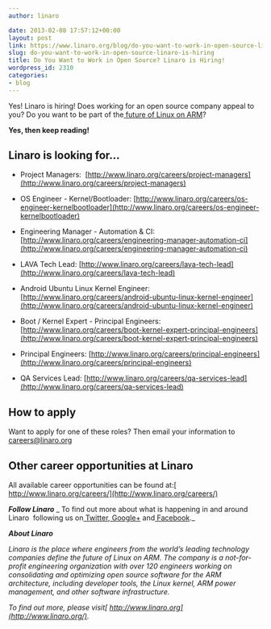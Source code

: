 ```yaml
---
author: linaro

date: 2013-02-08 17:57:12+00:00
layout: post
link: https://www.linaro.org/blog/do-you-want-to-work-in-open-source-linaro-is-hiring/
slug: do-you-want-to-work-in-open-source-linaro-is-hiring
title: Do You Want to Work in Open Source? Linaro is Hiring!
wordpress_id: 2310
categories:
- blog
---
```


Yes! Linaro is hiring! Does working for an open source company appeal to you? Do you want to be part of the[ future of Linux on ARM](http://www.linaro.org/linux-on-arm)?

**Yes, then keep reading!**


## Linaro is looking for...





	
  * Project Managers:  [http://www.linaro.org/careers/project-managers](http://www.linaro.org/careers/project-managers)



	
  * OS Engineer - Kernel/Bootloader: [http://www.linaro.org/careers/os-engineer-kernelbootloader](http://www.linaro.org/careers/os-engineer-kernelbootloader)



	
  * Engineering Manager - Automation & CI: [http://www.linaro.org/careers/engineering-manager-automation-ci](http://www.linaro.org/careers/engineering-manager-automation-ci)



	
  * LAVA Tech Lead: [http://www.linaro.org/careers/lava-tech-lead](http://www.linaro.org/careers/lava-tech-lead)



	
  * Android Ubuntu Linux Kernel Engineer: [http://www.linaro.org/careers/android-ubuntu-linux-kernel-engineer](http://www.linaro.org/careers/android-ubuntu-linux-kernel-engineer)



	
  * Boot / Kernel Expert - Principal Engineers: [http://www.linaro.org/careers/boot-kernel-expert-principal-engineers](http://www.linaro.org/careers/boot-kernel-expert-principal-engineers)



	
  * Principal Engineers: [http://www.linaro.org/careers/principal-engineers](http://www.linaro.org/careers/principal-engineers)



	
  * QA Services Lead: [http://www.linaro.org/careers/qa-services-lead](http://www.linaro.org/careers/qa-services-lead)




## How to apply


Want to apply for one of these roles? Then email your information to[ careers@linaro.org](http://www.linaro.org/linaro-blog/wp-admin/careers@linaro.org)


## Other career opportunities at Linaro


All available career opportunities can be found at:[ http://www.linaro.org/careers/](http://www.linaro.org/careers/)

_**Follow Linaro**_
_ To find out more about what is happening in and around Linaro  following us on[ Twitter](https://twitter.com/LinaroOrg),[ Google+](https://plus.google.com/112814496864921562564/posts) and[ Facebook](https://www.facebook.com/LinaroOrg)._[](http://www.linaro.org/careers/)

_**About Linaro**_

_Linaro is the place where engineers from the world’s leading technology companies define the future of Linux on ARM. The company is a not-for-profit engineering organization with over 120 engineers working on consolidating and optimizing open source software for the ARM architecture, including developer tools, the Linux kernel, ARM power management, and other software infrastructure._

_To find out more, please visit[ http://www.linaro.org](http://www.linaro.org/)._
